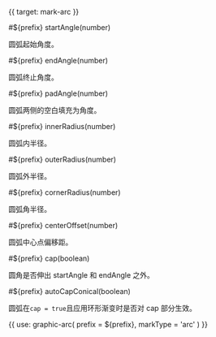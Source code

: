 {{ target: mark-arc }}

<!-- IArcMarkSpec -->

#${prefix} startAngle(number)

圆弧起始角度。

#${prefix} endAngle(number)

圆弧终止角度。

#${prefix} padAngle(number)

圆弧两侧的空白填充为角度。

#${prefix} innerRadius(number)

圆弧内半径。

#${prefix} outerRadius(number)

圆弧外半径。

#${prefix} cornerRadius(number)

圆弧角半径。

#${prefix} centerOffset(number)

圆弧中心点偏移距。

#${prefix} cap(boolean)

圆角是否伸出 startAngle 和 endAngle 之外。

#${prefix} autoCapConical(boolean)

圆弧在`cap = true`且应用环形渐变时是否对 cap 部分生效。

{{ use: graphic-arc(
  prefix = ${prefix},
  markType = 'arc'
) }}
